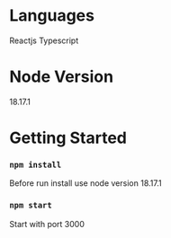 # Languages

Reactjs
Typescript

# Node Version

18.17.1

# Getting Started

### `npm install`
Before run install use node version 18.17.1
### `npm start`
Start with port 3000
